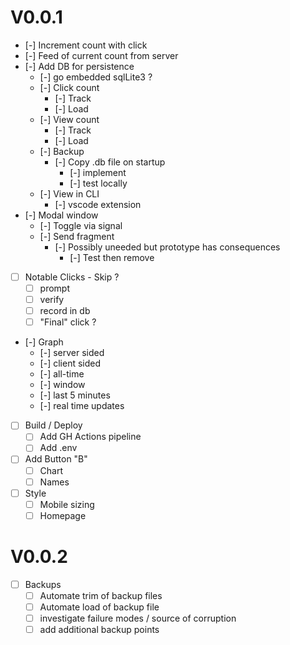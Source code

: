 # V0.0.1
- [-] Increment count with click
- [-] Feed of current count from server
- [-] Add DB for persistence 
    - [-] go embedded sqlLite3 ? 
    - [-] Click count
      - [-] Track
      - [-] Load
    - [-] View count 
      - [-] Track
      - [-] Load
    - [-] Backup
      - [-] Copy .db file on startup
        - [-] implement
        - [-] test locally
    - [-] View in CLI
      - [-] vscode extension
- [-] Modal window
  - [-] Toggle via signal
  - [-] Send fragment
    - [-] Possibly uneeded but prototype has consequences
      - [-] Test then remove  
- [ ] Notable Clicks - Skip ? 
  - [ ] prompt
  - [ ] verify 
  - [ ] record in db
  - [ ] "Final" click ? 
- [-] Graph 
  - [-] server sided
  - [-] client sided
  - [-] all-time
  - [-] window 
  - [-] last 5 minutes 
  - [-] real time updates 
- [ ] Build / Deploy
  - [ ] Add GH Actions pipeline
  - [ ] Add .env
- [ ] Add Button "B"
  - [ ] Chart
  - [ ] Names
- [ ] Style
  - [ ] Mobile sizing
  - [ ] Homepage

# V0.0.2
- [ ] Backups
    - [ ] Automate trim of backup files
    - [ ] Automate load of backup file
    - [ ] investigate failure modes / source of corruption
    - [ ] add additional backup points
